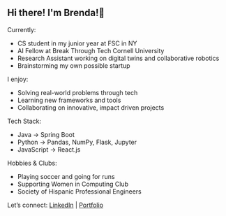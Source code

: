 ## Hi there! I'm Brenda!👋

<!--
**BrendaG04/BrendaG04** is a ✨ _special_ ✨ repository because its `README.md` (this file) appears on your GitHub profile.

Here are some ideas to get you started:
-->
Currently:
  - CS student in my junior year at FSC in NY
  - AI Fellow at Break Through Tech Cornell University
  - Research Assistant working on digital twins and collaborative robotics
  - Brainstorming my own possible startup

I enjoy:
  - Solving real-world problems through tech
  - Learning new frameworks and tools
  - Collaborating on innovative, impact driven projects

Tech Stack:
  - Java -> Spring Boot
  - Python -> Pandas, NumPy, Flask, Jupyter
  - JavaScript -> React.js

Hobbies & Clubs:
  - Playing soccer and going for runs
  - Supporting Women in Computing Club
  - Society of Hispanic Professional Engineers

Let’s connect: [LinkedIn](https://www.linkedin.com/in/brenda-galdamez) | [Portfolio](your-portfolio-link)
